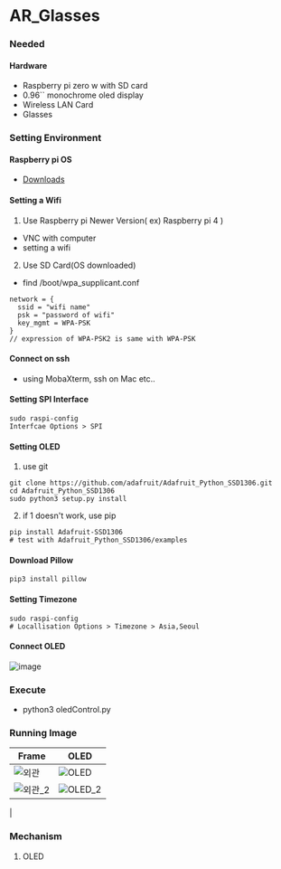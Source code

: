 # AR_Glasses

### Needed
#### Hardware
- Raspberry pi zero w with SD card
- 0.96`` monochrome oled display
- Wireless LAN Card
- Glasses


### Setting Environment
#### Raspberry pi OS
- [Downloads](https://www.raspberrypi.org/downloads/)

#### Setting a Wifi
1. Use Raspberry pi Newer Version( ex) Raspberry pi 4 )
  - VNC with computer
  - setting a wifi
2. Use SD Card(OS downloaded)
  - find /boot/wpa_supplicant.conf
  ```
  network = {
    ssid = "wifi name"
    psk = "password of wifi"
    key_mgmt = WPA-PSK
  }
  // expression of WPA-PSK2 is same with WPA-PSK
  ```
#### Connect on ssh
- using MobaXterm, ssh on Mac etc..

#### Setting SPI Interface
```
sudo raspi-config
Interfcae Options > SPI
```

#### Setting OLED
1. use git
```
git clone https://github.com/adafruit/Adafruit_Python_SSD1306.git
cd Adafruit_Python_SSD1306
sudo python3 setup.py install
```
2. if 1 doesn't work, use pip
```
pip install Adafruit-SSD1306
# test with Adafruit_Python_SSD1306/examples
```

#### Download Pillow
```
pip3 install pillow
```

#### Setting Timezone
```
sudo raspi-config
# Locallisation Options > Timezone > Asia,Seoul
```

#### Connect OLED
![image](https://user-images.githubusercontent.com/50474972/118995585-393c9e00-b9c2-11eb-820f-fc4121860ed5.png)

### Execute 
- python3 oledControl.py

### Running Image

| Frame | OLED |
| --- | --- |
| ![외관](https://user-images.githubusercontent.com/50474972/119000504-21671900-b9c6-11eb-8494-38c5dcee6bcb.jpg) | ![OLED](https://user-images.githubusercontent.com/50474972/119000538-29bf5400-b9c6-11eb-9f71-a8fa7d39e60b.jpg) |
| ![외관_2](https://user-images.githubusercontent.com/50474972/119000790-62f7c400-b9c6-11eb-81f0-931c163dd5b3.jpg) | ![OLED_2](https://user-images.githubusercontent.com/50474972/119000847-6c812c00-b9c6-11eb-924c-319a11ea09d8.jpg)
 |

### Mechanism
1. OLED 
